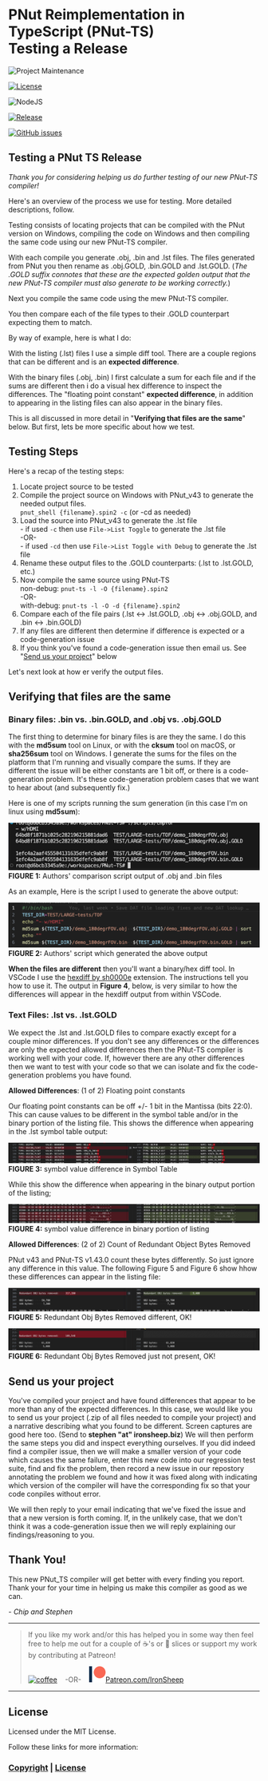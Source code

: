 # PNut Reimplementation in TypeScript (PNut-TS)<BR>Testing a Release

![Project Maintenance][maintenance-shield]

[![License][license-shield]](LICENSE)

![NodeJS][node-badge]

[![Release][Release-shield]](https://github.com/ironsheep/PNut-TS/releases)

[![GitHub issues][Issues-shield]](https://github.com/ironsheep/PNut-TS/issues)

## Testing a PNut TS Release

*Thank you for considering helping us do further testing of our new PNut-TS compiler!*

Here's an overview of the process we use for testing. More detailed descriptions, follow.

Testing consists of locating projects that can be compiled with the PNut version on Windows, compiling the code on Windows and then compiling the same code using our new PNut-TS compiler.

With each compile you generate .obj, .bin and .lst files. The files generated from PNut you then rename as .obj.GOLD, .bin.GOLD and .lst.GOLD.  (*The .GOLD suffix connotes that these are the expected golden output that the new PNut-TS compiler must also generate to be working correctly.*)

Next you compile the same code using the mew PNut-TS compiler.

You then compare each of the file types to their .GOLD counterpart expecting them to match.

By way of example, here is what I do:

With the listing (.lst) files I use a simple diff tool. There are a couple regions that can be different and is an **expected difference**.

With the binary files (.obj, .bin) I first calculate a sum for each file and if the sums are different then i do a visual hex difference to inspect the differences. The "floating point constant" **expected difference**, in addition to appearing in the listing files can also appear in the binary files.

This is all discussed in more detail in "**Verifying that files are the same**" below. But first, lets be more specific about how we test.


## Testing Steps

Here's a recap of the testing steps:

1. Locate project source to be tested
2. Compile the project source on Windows with PNut_v43 to generate the needed output files.<BR>`pnut_shell {filename}.spin2 -c` (or -cd as needed)
3. Load the source into PNut_v43 to generate the .lst file<br>- if used `-c` then use `File->List Toggle` to generate the .lst file <BR>-OR-<BR>- if used `-cd` then use `File->List Toggle with Debug` to generate the .lst file
4. Rename these output files to the .GOLD counterparts: (.lst to .lst.GOLD, etc.)
5. Now compile the same source using PNut-TS<BR>non-debug: `pnut-ts -l -O {filename}.spin2`<BR>-OR-<BR>with-debug: `pnut-ts -l -O -d {filename}.spin2`
6. Compare each of the file pairs (.lst <-> .lst.GOLD, .obj <-> .obj.GOLD, and .bin <-> .bin.GOLD)
7. If any files are different then determine if difference is expected or a code-generation issue
8. If you think you've found a code-generation issue then email us. See "[Send us your project]()" below

Let's next look at how er verify the output files.

## Verifying that files are the same

### Binary files: .bin vs. .bin.GOLD, and .obj vs. .obj.GOLD

The first thing to determine for binary files is are they the same.  I do this with the **md5sum** tool on Linux, or with the **cksum** tool on macOS, or **sha256sum** tool on Windows.  I generate the sums for the files on the platform that I'm running and visually compare the sums.  If they are different the issue will be either constants are 1 bit off, or there is a code-generation problem. It's these code-generation problem cases that we want to hear about (and subsequently fix.)

Here is one of my scripts running the sum generation (in this case I'm on linux using **md5sum**):

![Cmp Script output MD5](./DOCs/images/test-cmp-output.png)<BR>**FIGURE 1:** Authors' comparison script output of .obj and .bin files

As an example, Here is the script I used to generate the above output:

![Cmp Script output MD5](./DOCs/images/test-cmpScript.png)<BR>**FIGURE 2:** Authors' script which generated the above output

**When the files are different** then you'll want a binary/hex diff tool. In VSCode I use the [hexdiff by sh0000e](https://marketplace.visualstudio.com/items?itemName=sj0000e.hexdiff) extension. The instructions tell you how to use it.  The output in **Figure 4**, below, is very similar to how the differences will appear in the hexdiff output from within VSCode.

### Text Files: .lst vs. .lst.GOLD

We expect the .lst and .lst.GOLD files to compare exactly except for a couple minor differences. If you don't see any differences or the differences are only the expected allowed differences then the PNut-TS compiler is working well with your code.  If, however there are any other differences then we want to test with your code so that we can isolate and fix the code-generation problems you have found.

**Allowed Differences**: (1 of 2) Floating point constants

Our floating point constants can be off +/- 1 bit in the Mantissa (bits 22:0). This can cause values to be different in the symbol table and/or in the binary portion of the listing file.  This shows the difference when appearing in the .lst symbol table output:

![Cmp Script output MD5](./DOCs/images/test-compare-symbols.png)<BR>**FIGURE 3:** symbol value difference in Symbol Table

While this show the difference when appearing in the binary output portion of the listing;

![Cmp Script output MD5](./DOCs/images/test-compare-binary.png)<BR>**FIGURE 4:** symbol value difference in binary portion of listing

**Allowed Differences**: (2 of 2) Count of Redundant Object Bytes Removed

PNut v43 and PNut-TS v1.43.0 count these bytes differently. So just ignore any difference in this value.  The following Figure 5 and Figure 6 show hhow these differences can appear in the listing file:

![Cmp Script output MD5](./DOCs/images/diff-removed-diff.png)<BR>**FIGURE 5:** Redundant Obj Bytes Removed different, OK!

![Cmp Script output MD5](./DOCs/images/diff-removed-np.png)<BR>**FIGURE 6:** Redundant Obj Bytes Removed just not present, OK!

## Send us your project

You've compiled your project and have found differences that appear to be more than any of the expected differences.  In this case, we would like you to send us your project (.zip of all files needed to compile your project) and a narrative describing what you found to be different.  Screen captures are good here too.  (Send to **stephen "at" ironsheep.biz**)  We will then perform the same steps you did and inspect everything ourselves. If you did indeed find a compiler issue, then we will make a smaller version of your code which causes the same failure, enter this new code into our regression test suite, find and fix the problem, then record a new issue in our repostory annotating the problem we found and how it was fixed along with indicating which version of the compiler will have the corresponding fix so that your code conpiles without error.

We will then reply to your email indicating that we've fixed the issue and that a new version is forth coming.  If, in the unlikely case, that we don't think it was a code-generation issue then we will reply explaining our findings/reasoning to you.

## Thank You!

This new PNut_TS compiler will get better with every finding you report. Thank your for your time in helping us make this compiler as good as we can. 

\- *Chip and Stephen*

---

> If you like my work and/or this has helped you in some way then feel free to help me out for a couple of :coffee:'s or :pizza: slices or support my work by contributing at Patreon!
>
> [![coffee](https://www.buymeacoffee.com/assets/img/custom_images/black_img.png)](https://www.buymeacoffee.com/ironsheep) &nbsp;&nbsp; -OR- &nbsp;&nbsp; [![Patreon](./DOCs/images/patreon.png)](https://www.patreon.com/IronSheep?fan_landing=true)[Patreon.com/IronSheep](https://www.patreon.com/IronSheep?fan_landing=true)

---

## License

Licensed under the MIT License.

Follow these links for more information:

### [Copyright](copyright) | [License](LICENSE)

[maintenance-shield]: https://img.shields.io/badge/maintainer-stephen%40ironsheep%2ebiz-blue.svg?style=for-the-badge

[license-shield]: https://img.shields.io/badge/License-MIT-yellow.svg

[Release-shield]: https://img.shields.io/github/release/ironsheep/PNut-TS/all.svg

[Issues-shield]: https://img.shields.io/github/issues/ironsheep/PNut-TS.svg

[node-badge]: https://img.shields.io/badge/node.js-6DA55F?style=for-the-badge&logo=node.js&logoColor=white
